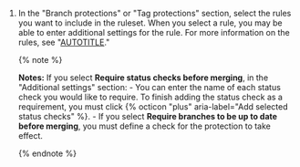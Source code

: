 1. In the "Branch protections" or "Tag protections" section, select the rules you want to include in the ruleset. When you select a rule, you may be able to enter additional settings for the rule. For more information on the rules, see "[AUTOTITLE](/repositories/configuring-branches-and-merges-in-your-repository/managing-rulesets/available-rules-for-rulesets)."

    {% note %}

    **Notes:** If you select **Require status checks before merging**, in the "Additional settings" section:
       - You can enter the name of each status check you would like to require. To finish adding the status check as a requirement, you must click {% octicon "plus" aria-label="Add selected status checks" %}.
       - If you select **Require branches to be up to date before merging**, you must define a check for the protection to take effect.

    {% endnote %}
